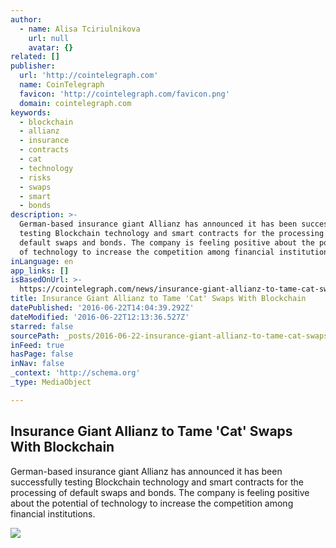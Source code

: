 ```yaml
---
author:
  - name: Alisa Tciriulnikova
    url: null
    avatar: {}
related: []
publisher:
  url: 'http://cointelegraph.com'
  name: CoinTelegraph
  favicon: 'http://cointelegraph.com/favicon.png'
  domain: cointelegraph.com
keywords:
  - blockchain
  - allianz
  - insurance
  - contracts
  - cat
  - technology
  - risks
  - swaps
  - smart
  - bonds
description: >-
  German-based insurance giant Allianz has announced it has been successfully
  testing Blockchain technology and smart contracts for the processing of
  default swaps and bonds. The company is feeling positive about the potential
  of technology to increase the competition among financial institutions.
inLanguage: en
app_links: []
isBasedOnUrl: >-
  https://cointelegraph.com/news/insurance-giant-allianz-to-tame-cat-swaps-with-blockchain
title: Insurance Giant Allianz to Tame 'Cat' Swaps With Blockchain
datePublished: '2016-06-22T14:04:39.292Z'
dateModified: '2016-06-22T12:13:36.527Z'
starred: false
sourcePath: _posts/2016-06-22-insurance-giant-allianz-to-tame-cat-swaps-with-blockchain.md
inFeed: true
hasPage: false
inNav: false
_context: 'http://schema.org'
_type: MediaObject

---
```

<article style=""><h1>Insurance Giant Allianz to Tame 'Cat' Swaps With Blockchain</h1><p>German-based insurance giant Allianz has announced it has been successfully testing Blockchain technology and smart contracts for the processing of default swaps and bonds. The company is feeling positive about the potential of technology to increase the competition among financial institutions.</p><img src="http://cointelegraph.com/images/725_aHR0cDovL2NvaW50ZWxlZ3JhcGguY29tL3N0b3JhZ2UvdXBsb2Fkcy92aWV3L2VjM2VmNTdlODYyNGQwOWNlMGY4Mzc5MWNlM2FjZWZjLmpwZw==.jpg" /></article>